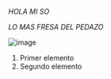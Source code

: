 *HOLA MI SO* 

_LO MAS FRESA DEL PEDAZO_

![image](https://github.com/FelipeM420/FelipeM420/assets/144852673/aff702d4-9dd1-484e-8cea-12187cc33b1d)

	
1. Primer elemento
1. Segundo elemento





